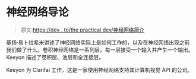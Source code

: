 # 神经网络导论

> 原文:[https://dev . to/the practical dev/神经网络简介](https://dev.to/thepracticaldev/introduction-to-neural-networks)

基扬·易卜拉希米讲述了神经网络实际上是如何工作的，以及在神经网络出现之前我们做了什么。卷积神经网络是一系列层，每一层接受一个输入并产生一个输出。Keeyon 描述了卷积层、池层和全连接层。

Keeyon 为 Clarifai 工作，这是一家使用神经网络支持其计算机视觉 API 的公司。